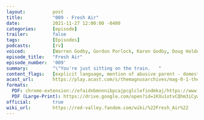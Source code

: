 ```yaml
---
layout:          post
title:           "009 - Fresh Air"
date:            2021-11-27 12:00:00 -0400
categories:      [episode]
trailer:         false
tags:            [Episodes]
podcasts:        [rv]
voiced:          [Warren Godby, Gordon Porlock, Karen Godby, Doug Holder, Switchboard 1, Tracy, Switchboard 2, Bio Science, Jenni, Voicemail]
episode_title:   "Fresh Air"
episode_number:  '009'
summary:         "\"You're just sitting on the train.	"
content_flags:   [explicit language, mention of abusive parent - domestic abuse and sexual offences (not described, no detail)]
acast_url:       https://play.acast.com/s/themagnusarchives/mag-0-1-the-magnus-archives-seed
formats: 
  PDF: chrome-extension://efaidnbmnnnibpcajpcglclefindmkaj/https://www.redvalleypod.com/uploads/1/3/0/2/130220429/rv_s02e03_-_transcript.pdf
  PDF (Large-Print): https://drive.google.com/open?id=1KXu1otvCQhm3iCywMoCS7nKVz0ZS-yZx
official:        true
wiki_url:        https://red-valley.fandom.com/wiki/%22Fresh_Air%22
---
```

